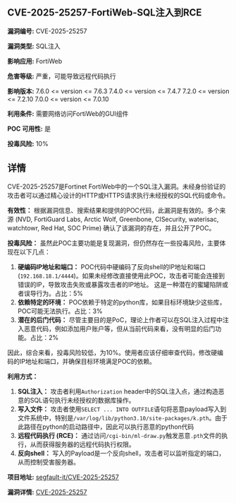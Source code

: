 ## CVE-2025-25257-FortiWeb-SQL注入到RCE

**漏洞编号:** CVE-2025-25257

**漏洞类型:** SQL注入

**影响应用:** FortiWeb

**危害等级:** 严重，可能导致远程代码执行

**影响版本:** 7.6.0 <= version <= 7.6.3
7.4.0 <= version <= 7.4.7
7.2.0 <= version <= 7.2.10
7.0.0 <= version <= 7.0.10

**利用条件:** 需要网络访问FortiWeb的GUI组件

**POC 可用性:** 是

**投毒风险:** 10%

## 详情

CVE-2025-25257是Fortinet FortiWeb中的一个SQL注入漏洞。未经身份验证的攻击者可以通过精心设计的HTTP或HTTPS请求执行未经授权的SQL代码或命令。

**有效性：**
根据漏洞信息、搜索结果和提供的POC代码，此漏洞是有效的。多个来源 (NVD, FortiGuard Labs, Arctic Wolf, Greenbone, CISecurity, waterisac, watchtowr, Red Hat, SOC Prime) 确认了该漏洞的存在，并且公开了POC。

**投毒风险：**
虽然此POC主要功能是复现漏洞，但仍然存在一些投毒风险，主要体现在以下几点：

1.  **硬编码IP地址和端口：**  POC代码中硬编码了反向shell的IP地址和端口 (`192.168.18.1/4444`)。如果未经修改直接使用此POC，攻击者可能会连接到错误的IP，导致攻击失败或暴露攻击者的IP地址。 这是一种潜在的蜜罐陷阱或者误导行为。占比：5%
2.  **依赖特定的环境：**  POC依赖于特定的python库，如果目标环境缺少这些库，POC可能无法执行。占比：3%
3.  **潜在的后门代码：** 尽管主要目的是PoC，理论上作者可以在SQL注入过程中注入恶意代码，例如添加用户账户等，但从当前代码来看，没有明显的后门功能。占比：2%

因此，综合来看，投毒风险较低，为10%。使用者应该仔细审查代码，修改硬编码的IP地址和端口，并确保目标环境满足POC的依赖。

**利用方式：**
1.  **SQL注入：**  攻击者利用`Authorization` header中的SQL注入点，通过构造恶意的SQL语句执行未经授权的数据库操作。
2.  **写入文件：**  攻击者使用`SELECT ... INTO OUTFILE`语句将恶意payload写入到文件系统中，特别是`/var/log/lib/python3.10/site-packages/k.pth`。由于此路径在python的启动路径中，因此可以执行恶意的python代码
3.  **远程代码执行 (RCE)：**  通过访问`/cgi-bin/ml-draw.py`触发恶意`.pth`文件的执行，从而获得服务器的远程代码执行权限。
4.  **反向shell：**  写入的Payload是一个反向shell，攻击者可以监听指定的端口，从而控制受害服务器。

**项目地址:** [segfault-it/CVE-2025-25257](https://github.com/segfault-it/CVE-2025-25257)

**漏洞详情:** [CVE-2025-25257](https://nvd.nist.gov/vuln/detail/CVE-2025-25257)
